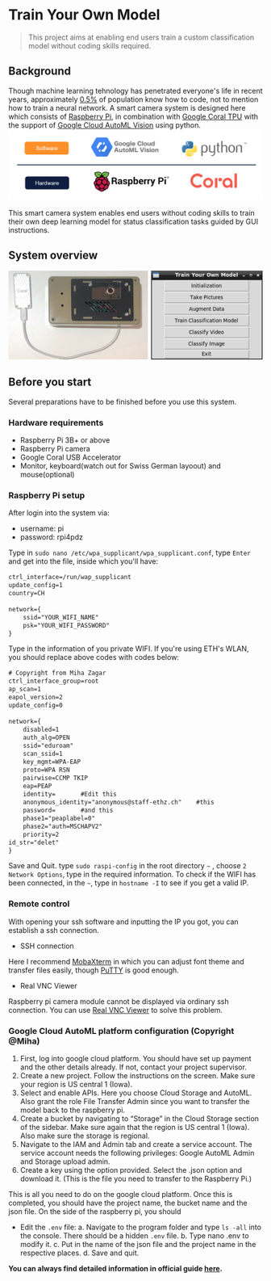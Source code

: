 # Train Your Own Model
> This project aims at enabling end users train a custom classification model without coding skills required.

## Background
Though machine learning tehnology has penetrated everyone's life in recent years, 
approximately [0.5%](https://www.future-processing.com/blog/how-many-developers-are-there-in-the-world-in-2019)
of population know how to code, not to mention how to train a neural network. 
A smart camera system is designed here which consists of [Raspberry Pi](https://www.raspberrypi.org/),
in combination with [Google Coral TPU](https://coral.ai/products/accelerator/) with the support of
[Google Cloud AutoML Vision](https://cloud.google.com/vision/automl/docs/tutorial#tutorial-vision-dataset-python)
using python.
![Techinique applications](PIctures/UsedTechnique.png)

This smart camera system enables end users without coding skills to train their own deep learning model
for status classification tasks guided by GUI instructions.

## System overview
![System overview](PIctures/HeadPic.png)

## Before you start
Several preparations have to be finished before you use this system.
### Hardware requirements
- Raspberry Pi 3B+ or above
- Raspberry Pi camera
- Google Coral USB Accelerator
- Monitor, keyboard(watch out for Swiss German layoout) and mouse(optional)

### Raspberry Pi setup

After login into the system via:

- username: pi
- password: rpi4pdz

Type in `sudo nano /etc/wpa_supplicant/wpa_supplicant.conf`, type `Enter` and get into the file, inside which you'll have:

```
ctrl_interface=/run/wap_supplicant
update_config=1
country=CH

network={
	ssid="YOUR_WIFI_NAME"
	psk="YOUR_WIFI_PASSWORD"
}
```

Type in the information of you private WIFI. If you're using ETH's WLAN, you should replace above codes with codes below:

```
# Copyright from Miha Zagar
ctrl_interface_group=root
ap_scan=1
eapol_version=2
update_config=0

network={
	disabled=1
	auth_alg=OPEN
	ssid="eduroam"
	scan_ssid=1
	key_mgmt=WPA-EAP
	proto=WPA RSN
	pairwise=CCMP TKIP
	eap=PEAP
	identity=		#Edit this
	anonymous_identity="anonymous@staff-ethz.ch"	#this
	password=		#and this
	phase1="peaplabel=0"
	phase2="auth=MSCHAPV2"
	priority=2
id_str="delet"
}
```

Save and Quit. type `sudo raspi-config` in the root directory `~` , 
choose `2 Network Options`, type in the required information. 
To check if the WIFI has been connected, in the `~`, 
type in `hostname -I` to see if you get a valid IP.

### Remote control
With opening your ssh software and inputting the IP you got, 
you can establish a ssh connection.

- SSH connection

Here I recommend [MobaXterm](https://mobaxterm.mobatek.net/) in which you can 
adjust font theme and transfer files easily, 
though [PuTTY](https://www.putty.org/) is good enough.

- Real VNC Viewer

Raspberry pi camera module cannot be displayed via ordinary ssh connection. 
You can use [Real VNC Viewer](https://www.realvnc.com/en/connect/download/viewer/)
to solve this problem.

### Google Cloud AutoML platform configuration (Copyright @Miha)
1. First, log into google cloud platform. You should have set up payment and the other details already. If not, contact your project supervisor.
2. Create a new project. Follow the instructions on the screen. Make sure your region is US central 1 (Iowa). 
3. Select and enable APIs. Here you choose Cloud Storage and AutoML. 
Also grant the role File Transfer Admin since you want to transfer the model back to the raspberry pi. 
4. Create a bucket by navigating to “Storage” in the Cloud Storage section of the sidebar. 
Make sure again that the region is US central 1 (Iowa). Also make sure the storage is regional. 
5. Navigate to the IAM and Admin tab and create a service account. 
The service account needs the following privileges: Google AutoML Admin and Storage upload admin. 
6. Create a key using the option provided. Select the .json option and download it. (This is the file you need to transfer to the Raspberry Pi.)

This is all you need to do on the google cloud platform.
Once this is completed, you should have the project name, the bucket name and the json file.
On the side of the raspberry pi, you should

- Edit the `.env` file: 
    a. Navigate to the program folder and type `ls -all` into the console. There should be a hidden `.env` file. 
    b. Type nano .env to modify it. 
    c. Put in the name of the json file and the project name in the respective places. 
    d. Save and quit.

**You can always find detailed information in official guide [here](https://cloud.google.com/vision/automl/docs/before-you-begin).**



